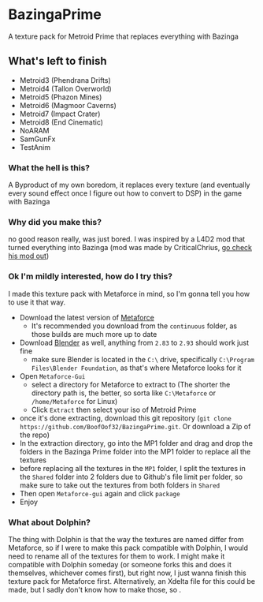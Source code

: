 # BazingaPrime
A texture pack for Metroid Prime that replaces everything with Bazinga

## What's left to finish
* Metroid3 (Phendrana Drifts)
* Metroid4 (Tallon Overworld)
* Metroid5 (Phazon Mines)
* Metroid6 (Magmoor Caverns)
* Metroid7 (Impact Crater)
* Metroid8 (End Cinematic)
* NoARAM
* SamGunFx
* TestAnim

### What the hell is this?
A Byproduct of my own boredom, it replaces every texture (and eventually every sound effect once I figure out how to convert to DSP) in the game with Bazinga

### Why did you make this?
no good reason really, was just bored. I was inspired by a L4D2 mod that turned everything into Bazinga (mod was made by CriticalChrius, [go check his mod out](https://steamcommunity.com/sharedfiles/filedetails/?id=314961446))

### Ok I'm mildly interested, how do I try this?
I made this texture pack with Metaforce in mind, so I'm gonna tell you how to use it that way.

* Download the latest version of [Metaforce](https://releases.axiodl.com)
  * It's recommended  you download from the `continuous` folder, as those builds are much more up to date
* Download [Blender](https://www.blender.org/download/) as well, anything from `2.83` to `2.93` should work just fine
  * make sure Blender is located in the `C:\` drive, specifically `C:\Program Files\Blender Foundation`, as that's where Metaforce looks for it
* Open `Metaforce-Gui`
  * select a directory for Metaforce to extract to (The shorter the directory path is, the better, so sorta like `C:\Metaforce` or `/home/Metaforce` for Linux)   
  * Click `Extract` then select your iso of Metroid Prime
* once it's done extracting, download this git repository (`git clone https://github.com/BoofOof32/BazingaPrime.git`. Or download a Zip of the repo)
* In the extraction directory, go into the MP1 folder and drag and drop the folders in the Bazinga Prime folder into the MP1 folder to replace all the textures
* before replacing all the textures in the `MP1` folder, I split the textures in the `Shared` folder into 2 folders due to Github's file limit per folder, so make sure to take out the textures from both folders in `Shared`
* Then open `Metaforce-gui` again and click `package`
* Enjoy

### What about Dolphin?
The thing with Dolphin is that the way the textures are named differ from Metaforce, so if I were to make this pack compatible with Dolphin, I would need to rename all of the textures for them to work. I might make it compatible with Dolphin someday (or someone forks this and does it themselves, whichever comes first), but right now, I just wanna finish this texture pack for Metaforce first. Alternatively, an Xdelta file for this could be made, but I sadly don't know how to make those, so .
